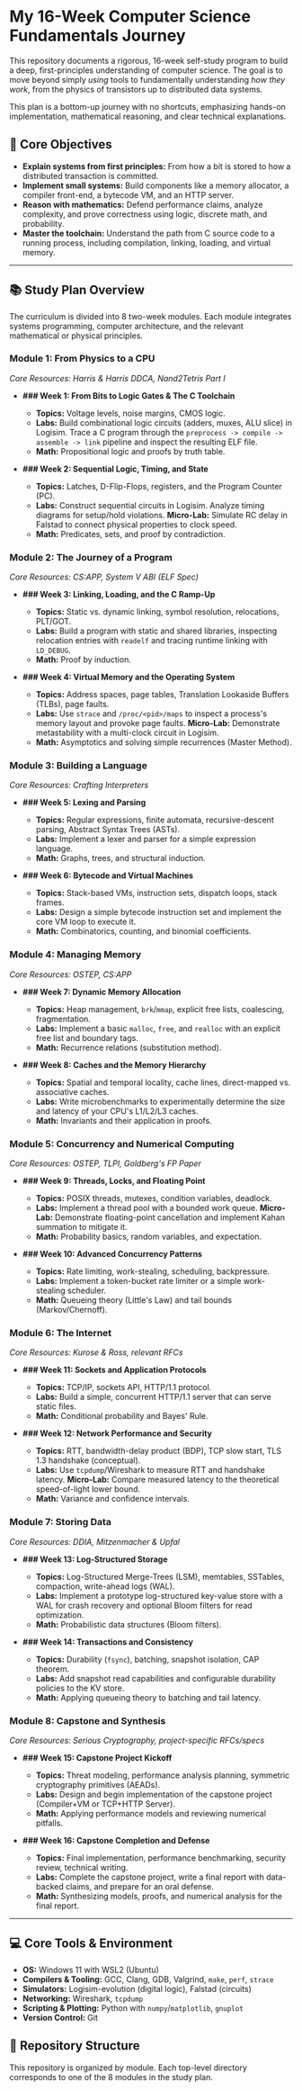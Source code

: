 # My 16-Week Computer Science Fundamentals Journey

This repository documents a rigorous, 16-week self-study program to build a deep, first-principles understanding of computer science. The goal is to move beyond simply _using_ tools to fundamentally understanding _how they work_, from the physics of transistors up to distributed data systems.

This plan is a bottom-up journey with no shortcuts, emphasizing hands-on implementation, mathematical reasoning, and clear technical explanations.

## 🎯 Core Objectives

- **Explain systems from first principles:** From how a bit is stored to how a distributed transaction is committed.
- **Implement small systems:** Build components like a memory allocator, a compiler front-end, a bytecode VM, and an HTTP server.
- **Reason with mathematics:** Defend performance claims, analyze complexity, and prove correctness using logic, discrete math, and probability.
- **Master the toolchain:** Understand the path from C source code to a running process, including compilation, linking, loading, and virtual memory.

---

## 📚 Study Plan Overview

The curriculum is divided into 8 two-week modules. Each module integrates systems programming, computer architecture, and the relevant mathematical or physical principles.

### **Module 1: From Physics to a CPU**

_Core Resources: Harris & Harris DDCA, Nand2Tetris Part I_

- **### Week 1: From Bits to Logic Gates & The C Toolchain**

  - **Topics:** Voltage levels, noise margins, CMOS logic.
  - **Labs:** Build combinational logic circuits (adders, muxes, ALU slice) in Logisim. Trace a C program through the `preprocess -> compile -> assemble -> link` pipeline and inspect the resulting ELF file.
  - **Math:** Propositional logic and proofs by truth table.

- **### Week 2: Sequential Logic, Timing, and State**
  - **Topics:** Latches, D-Flip-Flops, registers, and the Program Counter (PC).
  - **Labs:** Construct sequential circuits in Logisim. Analyze timing diagrams for setup/hold violations. **Micro-Lab:** Simulate RC delay in Falstad to connect physical properties to clock speed.
  - **Math:** Predicates, sets, and proof by contradiction.

### **Module 2: The Journey of a Program**

_Core Resources: CS:APP, System V ABI (ELF Spec)_

- **### Week 3: Linking, Loading, and the C Ramp-Up**

  - **Topics:** Static vs. dynamic linking, symbol resolution, relocations, PLT/GOT.
  - **Labs:** Build a program with static and shared libraries, inspecting relocation entries with `readelf` and tracing runtime linking with `LD_DEBUG`.
  - **Math:** Proof by induction.

- **### Week 4: Virtual Memory and the Operating System**
  - **Topics:** Address spaces, page tables, Translation Lookaside Buffers (TLBs), page faults.
  - **Labs:** Use `strace` and `/proc/<pid>/maps` to inspect a process's memory layout and provoke page faults. **Micro-Lab:** Demonstrate metastability with a multi-clock circuit in Logisim.
  - **Math:** Asymptotics and solving simple recurrences (Master Method).

### **Module 3: Building a Language**

_Core Resources: Crafting Interpreters_

- **### Week 5: Lexing and Parsing**

  - **Topics:** Regular expressions, finite automata, recursive-descent parsing, Abstract Syntax Trees (ASTs).
  - **Labs:** Implement a lexer and parser for a simple expression language.
  - **Math:** Graphs, trees, and structural induction.

- **### Week 6: Bytecode and Virtual Machines**
  - **Topics:** Stack-based VMs, instruction sets, dispatch loops, stack frames.
  - **Labs:** Design a simple bytecode instruction set and implement the core VM loop to execute it.
  - **Math:** Combinatorics, counting, and binomial coefficients.

### **Module 4: Managing Memory**

_Core Resources: OSTEP, CS:APP_

- **### Week 7: Dynamic Memory Allocation**

  - **Topics:** Heap management, `brk`/`mmap`, explicit free lists, coalescing, fragmentation.
  - **Labs:** Implement a basic `malloc`, `free`, and `realloc` with an explicit free list and boundary tags.
  - **Math:** Recurrence relations (substitution method).

- **### Week 8: Caches and the Memory Hierarchy**
  - **Topics:** Spatial and temporal locality, cache lines, direct-mapped vs. associative caches.
  - **Labs:** Write microbenchmarks to experimentally determine the size and latency of your CPU's L1/L2/L3 caches.
  - **Math:** Invariants and their application in proofs.

### **Module 5: Concurrency and Numerical Computing**

_Core Resources: OSTEP, TLPI, Goldberg's FP Paper_

- **### Week 9: Threads, Locks, and Floating Point**

  - **Topics:** POSIX threads, mutexes, condition variables, deadlock.
  - **Labs:** Implement a thread pool with a bounded work queue. **Micro-Lab:** Demonstrate floating-point cancellation and implement Kahan summation to mitigate it.
  - **Math:** Probability basics, random variables, and expectation.

- **### Week 10: Advanced Concurrency Patterns**
  - **Topics:** Rate limiting, work-stealing, scheduling, backpressure.
  - **Labs:** Implement a token-bucket rate limiter or a simple work-stealing scheduler.
  - **Math:** Queueing theory (Little's Law) and tail bounds (Markov/Chernoff).

### **Module 6: The Internet**

_Core Resources: Kurose & Ross, relevant RFCs_

- **### Week 11: Sockets and Application Protocols**

  - **Topics:** TCP/IP, sockets API, HTTP/1.1 protocol.
  - **Labs:** Build a simple, concurrent HTTP/1.1 server that can serve static files.
  - **Math:** Conditional probability and Bayes' Rule.

- **### Week 12: Network Performance and Security**
  - **Topics:** RTT, bandwidth-delay product (BDP), TCP slow start, TLS 1.3 handshake (conceptual).
  - **Labs:** Use `tcpdump`/Wireshark to measure RTT and handshake latency. **Micro-Lab:** Compare measured latency to the theoretical speed-of-light lower bound.
  - **Math:** Variance and confidence intervals.

### **Module 7: Storing Data**

_Core Resources: DDIA, Mitzenmacher & Upfal_

- **### Week 13: Log-Structured Storage**

  - **Topics:** Log-Structured Merge-Trees (LSM), memtables, SSTables, compaction, write-ahead logs (WAL).
  - **Labs:** Implement a prototype log-structured key-value store with a WAL for crash recovery and optional Bloom filters for read optimization.
  - **Math:** Probabilistic data structures (Bloom filters).

- **### Week 14: Transactions and Consistency**
  - **Topics:** Durability (`fsync`), batching, snapshot isolation, CAP theorem.
  - **Labs:** Add snapshot read capabilities and configurable durability policies to the KV store.
  - **Math:** Applying queueing theory to batching and tail latency.

### **Module 8: Capstone and Synthesis**

_Core Resources: Serious Cryptography, project-specific RFCs/specs_

- **### Week 15: Capstone Project Kickoff**

  - **Topics:** Threat modeling, performance analysis planning, symmetric cryptography primitives (AEADs).
  - **Labs:** Design and begin implementation of the capstone project (Compiler+VM or TCP+HTTP Server).
  - **Math:** Applying performance models and reviewing numerical pitfalls.

- **### Week 16: Capstone Completion and Defense**
  - **Topics:** Final implementation, performance benchmarking, security review, technical writing.
  - **Labs:** Complete the capstone project, write a final report with data-backed claims, and prepare for an oral defense.
  - **Math:** Synthesizing models, proofs, and numerical analysis for the final report.

---

## 💻 Core Tools & Environment

- **OS:** Windows 11 with WSL2 (Ubuntu)
- **Compilers & Tooling:** GCC, Clang, GDB, Valgrind, `make`, `perf`, `strace`
- **Simulators:** Logisim-evolution (digital logic), Falstad (circuits)
- **Networking:** Wireshark, `tcpdump`
- **Scripting & Plotting:** Python with `numpy`/`matplotlib`, `gnuplot`
- **Version Control:** Git

## 📂 Repository Structure

This repository is organized by module. Each top-level directory corresponds to one of the 8 modules in the study plan.
